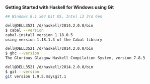 <b>Getting Started with Haskell for Windows using Git</b>
``` sh
## Windows 8.1 x64 bit OS, Intel i3 3rd Gen

dell@DELL3521 /d/haskell/2014.2.0.0/bin
$ cabal --version
cabal-install version 1.18.0.5
using version 1.18.1.3 of the Cabal library

dell@DELL3521 /d/haskell/2014.2.0.0/bin
$ ghc --version
The Glorious Glasgow Haskell Compilation System, version 7.8.3

dell@DELL3521 /d/haskell/2014.2.0.0/bin
$ git --version
git version 1.9.5.msysgit.1
```
